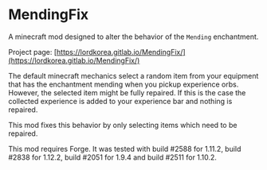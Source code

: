 # MendingFix

A minecraft mod designed to alter the behavior of the `Mending` enchantment.

Project page:
[https://lordkorea.gitlab.io/MendingFix/](https://lordkorea.gitlab.io/MendingFix/)

The default minecraft mechanics select a random item from your equipment that has the
enchantment mending when you pickup experience orbs. However, the selected item might
be fully repaired. If this is the case the collected experience is added to your
experience bar and nothing is repaired.

This mod fixes this behavior by only selecting items which need to be repaired.

This mod requires Forge. It was tested with build #2588 for 1.11.2, build #2838
for 1.12.2, build #2051 for 1.9.4 and build #2511 for 1.10.2.
